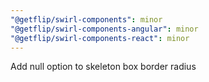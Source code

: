```yaml
---
"@getflip/swirl-components": minor
"@getflip/swirl-components-angular": minor
"@getflip/swirl-components-react": minor
---
```


Add null option to skeleton box border radius
